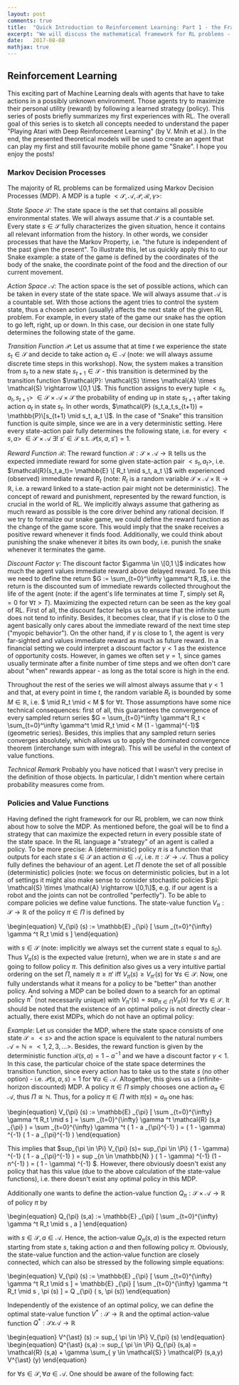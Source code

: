 ```yaml
---
layout: post
comments: true
title:  "Quick Introduction to Reinforcement Learning: Part 1 - the Framework"
excerpt: "We will discuss the mathematical framework for RL problems - namely, Markov Decision Processes. The concept of value functions and action-value functions will be introduced. This series of posts is basically a brief summary of a workshop I held at the startup neurocat. "
date:   2017-08-08
mathjax: true
---
```


## Reinforcement Learning 

This exciting part of Machine Learning deals with agents that have to take 
actions in a possibly unknown environment. Those agents try to maximize their personal utility (reward) by following a learned strategy (policy). This series of posts briefly summarizes my first experiences with RL. The overall goal of this series is to sketch all concepts needed to understand the paper "Playing Atari with Deep Reinforcement Learning" (by V. Mnih et al.). In the end, the presented theoretical models will be used to create an agent that can play my first and still favourite mobile phone game "Snake". I hope you enjoy the posts!      

### Markov Decision Processes

The majority of RL problems can be formalized using Markov Decision Processes (MDP). A MDP is a tuple $<\mathcal{S}, \mathcal{A}, \mathcal{P}, \mathcal{R}, \gamma>$: 

*State Space* $\mathcal{S}$: The state space is the set that contains all possible environmental states. We will always assume that $\mathcal{S}$ is a countable set. Every state $s \in \mathcal{S}$ fully characterizes the given situation, hence it contains all relevant information from the history. In other words, we consider processes that have the Markov Property, i.e. "the future is independent of the past given the present". To illustrate this, let us quickly apply this to our Snake example: a state of the game is defined by the coordinates of the body of the snake, the coordinate point of the food and the direction of our current movement.   

*Action Space* $\mathcal{A}$: The action space is the set of possible actions, which can be taken in every state of the state space. We will always assume that $\mathcal{A}$ is a countable set. With those actions the agent tries to control the system state, thus a chosen action (usually) affects the next state of the given RL problem. For example, in every state of the game our snake has the option to go left, right, up or down. In this case, our decision in one state fully determines the following state of the game.

*Transition Function* $\mathcal{P}$: Let us assume that at time $t$ we experience the state $s_t \in \mathcal{S}$ and decide to take action $a_t \in \mathcal{A}$ (note: we will always assume discrete time steps in this workshop). Now, the system makes a transition from $s_t$ to a new state $s_{t+1} \in \mathcal{S}$ - this transition is determined by the transition function $\mathcal{P}: \mathcal{S} \times \mathcal{A} \times \mathcal{S} \rightarrow \[0,1 \]$. This function assigns to every tuple $<s_t, a_t, s_{t+1}>$  $\in \mathcal{S} \times \mathcal{A} \times \mathcal{S}$ the probability of ending up in state $s_{t+1}$ after taking action $a_t$ in state $s_t$. In other words, $\mathcal{P} (s_t,a_t,s_{t+1}) = \mathbb{P}\[s_{t+1} \mid s_t, a_t \]$. 
In the case of "Snake" this transition function is quite simple, since we are in a very deterministic setting. Here every state-action pair fully determines the following state, i.e. for every $<s,a>$ $\in \mathcal{S} \times \mathcal{A}$  $\exists!$  $s' \in \mathcal{S}$ s.t. $\mathcal{P}(s,a,s')=1$.   

*Reward Function* $\mathcal{R}$: The reward function $\mathcal{R}: \mathcal{S} \times \mathcal{A} \rightarrow \mathbb{R}$ tells us the expected immediate reward for some given state-action pair $<s_t, a_t>$, i.e. $\mathcal{R}(s_t,a_t)= \mathbb{E}  \[ R_t \mid s_t, a_t \]$ with experienced (observed) immediate reward $R_t$ (note: $R_t$ is a random variable $\mathcal{S} \times \mathcal{A} \times \mathbb{R} \rightarrow \mathbb{R}$, i.e. a reward linked to a state-action pair might not be deterministic). The concept of reward and punishment, represented by the reward function, is crucial in the world of RL. We implicitly always assume that gathering as much reward as possible is the core driver behind any rational decision. If we try to formalize our snake game, we could define the reward function as the change of the game score. This would imply that the snake receives a positive reward whenever it finds food. Additionally, we could think about punishing the snake whenever it bites its own body, i.e. punish the snake whenever it terminates the game.

*Discount Factor* $\gamma$: The discount factor $\gamma \in \[0,1 \]$ indicates how much the agent values immediate reward above delayed reward. To see this we need to define the return $G :=  \sum_{t=0}^\infty \gamma^t R_t$, i.e. the return is the discounted sum of immediate rewards collected throughout the life of the agent (note: if the agent's life terminates at time $T$, simply set $R_{t}=0$ for $\forall t > T$). Maximizing the expected return can be seen as the key goal of RL. First of all, the discount factor helps us to ensure that the infinite sum does not tend to infinity. Besides, it becomes clear, that if $\gamma$ is close to $0$ the agent basically only cares about the immediate reward of the next time step ("myopic behavior"). On the other hand, if $\gamma$ is close to $1$, the agent is very far-sighted and values immediate reward as much as future reward. In a financial setting we could interpret a discount factor $\gamma < 1$ as the existence of opportunity costs. However, in games we often set $\gamma = 1$, since games usually terminate after a finite number of time steps and we often don't care about "when" rewards appear - as long as the total score is high in the end. 

Throughout the rest of the series we will almost always assume that $\gamma < 1$ and that, at every point in time $t$, the random variable $R_t$ is bounded by some $M \in \mathbb{R}$, i.e. $ \mid R_t \mid < M $ for $\forall t$. Those assumptions have some nice technical consequences: first of all, this guarantees the convergence of every sampled return series $G =  \sum_{t=0}^\infty \gamma^t R_t < \sum_{t=0}^\infty \gamma^t \mid R_t \mid < M (1 - \gamma)^{-1}$ (geometric series). Besides, this implies that any sampled return series converges absolutely, which allows us to apply the dominated convergence theorem (interchange sum with integral). This will be useful in the context of value functions.

*Technical Remark* Probably you have noticed that I wasn't very precise in the definition of those objects. In particular, I didn't mention where certain probability measures come from.   

### Policies and Value Functions

Having defined the right framework for our RL problem, we can now think about how to solve the MDP. As mentioned before, the goal will be to find a strategy that can maximize the expected return in every possible state of the state space. In the RL language a "strategy" of an agent is called a policy. To be more precise: A (deterministic) policy $\pi$ is a function that outputs for each state $s \in \mathcal{S}$ an action $a \in \mathcal{A}$, i.e. $\pi: \mathcal{S} \rightarrow \mathcal{A}$. Thus a policy fully defines the behaviour of an agent. Let $\Pi$ denote the set of all possible (deterministic) policies (note: we focus on deterministic policies, but in a lot of settings it might also make sense to consider stochastic policies $\pi: \mathcal{S} \times \mathcal{A} \rightarrow \[0,1\]$, e.g. if our agent is a robot and the joints can not be controlled "perfectly"). To be able to compare policies we define value functions. The state-value function $V_{\pi}: \mathcal{S} \rightarrow \mathbb{R}$ of the policy $\pi \in \Pi$ is defined by 

\begin{equation} V_{\pi} (s) := \mathbb{E} _{\pi} \[ \sum _{t=0}^{\infty} \gamma ^t R_t \mid s \] \end{equation} 

with $s \in \mathcal{S}$ (note: implicitly we always set the current state $s$ equal to $s_{0}$). Thus $V_{\pi} (s)$ is the expected value (return), when we are in state $s$ and are going to follow policy $\pi$. 
This definition also gives us a very intuitive partial ordering on the set $\Pi$, namely $\pi \geq \pi'$ iff $V_{\pi}(s) \geq V_{\pi'}(s)$ for $\forall s \in \mathcal{S}$. Now, one fully understands what it means for a policy to be "better" than another policy. 
And solving a MDP can be boiled down to a search for an optimal policy $\pi ^{\ast}$ (not necessarily unique) with $V_{\pi ^{\ast}} (s)=sup_{\pi \in \Pi} V_{\pi} (s)$ for $\forall s \in \mathcal{S}$. It should be noted that the existence of an optimal policy is not directly clear - actually, there exist MDPs, which do not have an optimal policy:

*Example*: Let us consider the MDP, where the state space consists of one state $\mathcal{S} = < s >$ and the action space is equivalent to the natural numbers $\mathcal{A} = \mathbb{N} = < 1,2,3,... >$. 
Besides, the reward function is given by the deterministic function $\mathcal{R} (s,a) = 1 - a^{-1}$ and we have a discount factor $\gamma < 1$. In this case, the particular choice of the state space determines the transition function, since every action has to take us to the state $s$ (no other option) - i.e. $\mathcal{P} (s,a,s) = 1$ for $\forall a \in \mathcal{A}$. Altogether, this gives us a (infinite-horizon discounted) MDP. A policy $\pi \in \Pi$ simply chooses one action $a_{\pi} \in \mathcal{A}$, thus $\Pi \cong \mathbb{N}$. Thus, for a policy $\pi \in \Pi$ with $\pi (s) = a_{\pi}$ one has:

\begin{equation} V_{\pi} (s) := \mathbb{E} _{\pi} \[ \sum _{t=0}^{\infty} \gamma ^t R_t \mid s \] = \sum _{t=0}^{\infty} \gamma ^t \mathcal{R} (s,a _{\pi} ) = \sum _{t=0}^{\infty} \gamma ^t ( 1 - a _{\pi}^{-1} ) = ( 1 - \gamma) ^{-1} ( 1 - a _{\pi}^{-1} ) \end{equation}       

This implies that $sup_{\pi \in \Pi} V_{\pi} (s)= sup_{\pi \in \Pi} ( 1 - \gamma) ^{-1} ( 1 - a _{\pi}^{-1} ) = sup _{n \in \mathbb{N} } ( 1 - \gamma) ^{-1} (1 - n^{-1} ) = ( 1 - \gamma) ^{-1} $. However, there obviously doesn't exist any policy that has this value (due to the above calculation of the state-value functions), i.e. there doesn't exist any optimal policy in this MDP. 

Additionally one wants to define the action-value function $Q_{\pi}: \mathcal{S} \times \mathcal{A} \rightarrow \mathbb{R}$ of policy $\pi$ by  

\begin{equation} Q_{\pi} (s,a) := \mathbb{E} _{\pi} \[ \sum _{t=0}^{\infty} \gamma ^t R_t \mid s , a \] \end{equation} 

with $s \in \mathcal{S}, a \in \mathcal{A}$. Hence, the action-value $Q_{\pi} (s,a)$ is the expected return starting from state $s$, taking action $a$ and then following policy $\pi$. Obviously, the state-value function and the action-value function are closely connected, which can also be stressed by the following simple equations:

\begin{equation} V_{\pi} (s) := \mathbb{E} _{\pi} \[ \sum _{t=0}^{\infty} \gamma ^t R_t \mid s \] = \mathbb{E} _{\pi} \[ \sum _{t=0}^{\infty} \gamma ^t R_t \mid s , \pi (s) \] = Q _{\pi} ( s, \pi (s)) \end{equation} 

Independently of the existence of an optimal policy, we can define the optimal state-value function $V^{\ast}: \mathcal{S} \rightarrow \mathbb{R}$ and the optimal action-value function $Q^{\ast}: \mathcal{S} x \mathcal{A} \rightarrow \mathbb{R}$ 

 \begin{equation} V^{\ast} (s) := sup_{ \pi \in \Pi} V_{\pi} (s)  \end{equation} 
 \begin{equation} Q^{\ast} (s,a) := sup_{ \pi \in \Pi} Q_{\pi} (s,a) = \mathcal{R} (s,a) + \gamma \sum_{ y \in \mathcal{S} } \mathcal{P} (s,a,y) V^{\ast} (y) \end{equation} 

for $\forall s \in \mathcal{S} , \forall a \in \mathcal{A}$. One should be aware of the following fact: 
